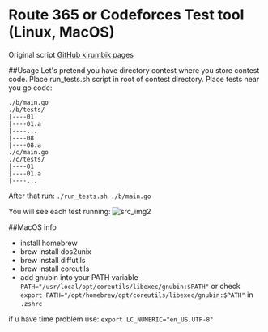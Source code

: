 # Route 365 or Codeforces Test tool (Linux, MacOS)

Original script [GitHub kirumbik pages](https://gist.github.com/kirumbik/48a2b404cfbcd35b3aba9acbc56ba226)

##Usage
Let's pretend you have directory contest where you store contest code. Place run_tests.sh script in root of contest directory.
Place tests near you go code:
```
./b/main.go
./b/tests/
|----01
|----01.a
|----...
|----08
|----08.a
./c/main.go
./c/tests/
|----01
|----01.a
|----...
```


After that run:
```./run_tests.sh ./b/main.go```

You will see each test running:
![src_img2](https://github.com/xloroff/run_tests/assets/11439553/191b30e6-6907-4a04-93f3-3713e0254321)

##MacOS info

- install homebrew
- brew install dos2unix
- brew install diffutils
- brew install coreutils
- add gnubin into your PATH variable
```PATH="/usr/local/opt/coreutils/libexec/gnubin:$PATH"```
or check
```export PATH="/opt/homebrew/opt/coreutils/libexec/gnubin:$PATH"``` in ```.zshrc```

if u have time problem use:
```export LC_NUMERIC="en_US.UTF-8"```
